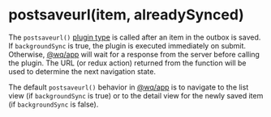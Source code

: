 # postsaveurl(item, alreadySynced)

The `postsaveurl()` [plugin type] is called after an item in the outbox is saved.  If `backgroundSync` is true, the plugin is executed immediately on submit.  Otherwise, [@wq/app] will wait for a response from the server before calling the plugin.  The URL (or redux action) returned from the function will be used to determine the next navigation state.

The default `postsaveurl()` behavior in [@wq/app] is to navigate to the list view (if `backgroundSync` is true) or to the detail view for the newly saved item (if `backgroundSync` is false).

[plugin type]: ./index.md
[@wq/app]: ../@wq/app.md
